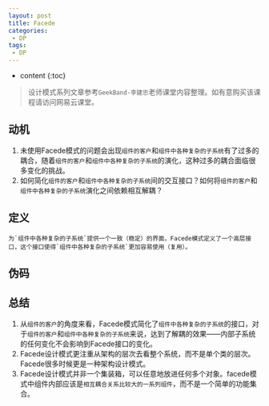 ```yaml
---
layout: post
title: Facede
categories: 
 - DP
tags:
 - DP
---
```


* content
{:toc}

> 设计模式系列文章参考`GeekBand-李建忠`老师课堂内容整理。如有意购买该课程请访问网易云课堂。

## 动机

1. 未使用Facede模式的问题会出现`组件的客户`和`组件中各种复杂的子系统`有了过多的耦合，随着`组件的客户`和`组件中各种复杂的子系统`的演化，这种过多的耦合面临很多变化的挑战。
2. 如何简化`组件的客户`和`组件中各种复杂的子系统`间的交互接口？如何将`组件的客户`和`组件中各种复杂的子系统`演化之间依赖相互解耦？




## 定义

	为`组件中各种复杂的子系统`提供一个一致（稳定）的界面，Facede模式定义了一个高层接口，这个接口使得`组件中各种复杂的子系统`更加容易使用（复用）。
	
## 伪码



## 总结

1. 从`组件的客户`的角度来看，Facede模式简化了`组件中各种复杂的子系统`的接口，对于`组件的客户`和`组件中各种复杂的子系统`来说，达到了解耦的效果——内部子系统的任何变化不会影响到Facede接口的变化。
2. Facede设计模式更注重从架构的层次去看整个系统，而不是单个类的层次。Facede很多时候更是一种架构设计模式。
3. Facede设计模式并非一个集装箱，可以任意地放进任何多个对象。facede模式中组件内部应该是`相互耦合关系比较大的一系列组件`，而不是一个简单的功能集合。